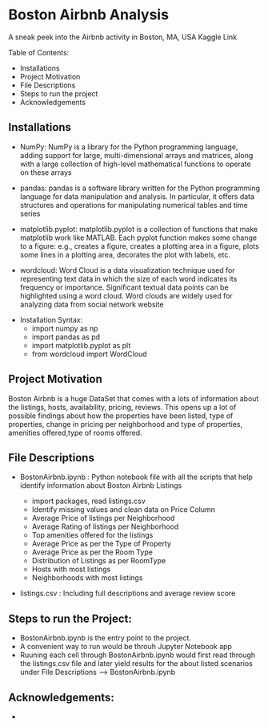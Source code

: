 

# Boston Airbnb Analysis

A sneak peek into the Airbnb activity in Boston, MA, USA Kaggle Link


Table of Contents:
- Installations
- Project Motivation
- File Descriptions
- Steps to run the project
- Acknowledgements


## Installations

- NumPy:
NumPy is a library for the Python programming language, adding support for large, multi-dimensional arrays and matrices, along with a large collection of high-level mathematical functions to operate on these arrays


- pandas:
pandas is a software library written for the Python programming language for data manipulation and analysis. In particular, it offers data structures and operations for manipulating numerical tables and time series


- matplotlib.pyplot:
matplotlib.pyplot is a collection of functions that make matplotlib work like MATLAB. Each pyplot function makes some change to a figure: e.g., creates a figure, creates a plotting area in a figure, plots some lines in a plotting area, decorates the plot with labels, etc.


- wordcloud:
Word Cloud is a data visualization technique used for representing text data in which the size of each word indicates its frequency or importance. Significant textual data points can be highlighted using a word cloud. Word clouds are widely used for analyzing data from social network website

* Installation Syntax:
  * import numpy as np 
  * import pandas as pd
  * import matplotlib.pyplot as plt
  * from wordcloud import WordCloud 

## Project Motivation

Boston Airbnb is a huge DataSet that comes with a lots of information about the listings, hosts, availability, pricing, reviews.
This opens up a lot of possible findings about how the properties have been listed, type of properties, change in pricing per neighborhood and type of properties, amenities offered,type of rooms offered.


## File Descriptions
* BostonAirbnb.ipynb : Python notebook file with all the scripts that help identify information about Boston Airbnb Listings
    * import packages, read listings.csv
    * Identify missing values and clean data on Price Column
    * Average Price of listings per Neighborhood
    * Average Rating of listings per Neighborhood
    * Top amenities offered for the listings
    * Average Price as per the Type of Property
    * Average Price as per the Room Type
    * Distribution of Listings as per RoomType
    * Hosts with most listings 
    * Neighborhoods with most listings

* listings.csv : Including full descriptions and average review score

## Steps to run the Project:
* BostonAirbnb.ipynb is the entry point to the project.
* A convenient way to run would be throuh Jupyter Notebook app
* Ruuning each cell through BostonAirbnb.ipynb would first read through the listings.csv file and later yield results for the about listed scenarios under File Descriptions --> BostonAirbnb.ipynb


## Acknowledgements: 
* 

